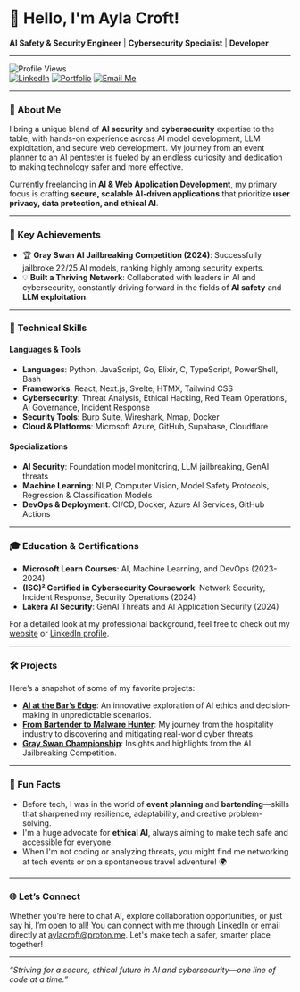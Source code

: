 # 👋 Hello, I'm Ayla Croft!

**AI Safety & Security Engineer** | **Cybersecurity Specialist** | **Developer**

---

![Profile Views](https://komarev.com/ghpvc/?username=HackTuah&color=blueviolet)  
[![LinkedIn](https://img.shields.io/badge/LinkedIn-AylaCroft-blue?logo=linkedin&style=flat-square)](https://www.linkedin.com/in/aylacroft/)
[![Portfolio](https://img.shields.io/badge/Portfolio-aylacroft.com-9cf?logo=web&style=flat-square)](https://aylacroft.com)
[![Email Me](https://img.shields.io/badge/Contact-aylacroft@proton.me-red?logo=gmail&style=flat-square)](mailto:aylacroft@gmail.com)

---

### 🧩 About Me

I bring a unique blend of **AI security** and **cybersecurity** expertise to the table, with hands-on experience across AI model development, LLM exploitation, and secure web development. My journey from an event planner to an AI pentester is fueled by an endless curiosity and dedication to making technology safer and more effective.

Currently freelancing in **AI & Web Application Development**, my primary focus is crafting **secure, scalable AI-driven applications** that prioritize **user privacy, data protection, and ethical AI**.

---

### 🌟 Key Achievements
- 🏆 **Gray Swan AI Jailbreaking Competition (2024)**: Successfully jailbroke 22/25 AI models, ranking highly among security experts.
- 💡 **Built a Thriving Network**: Collaborated with leaders in AI and cybersecurity, constantly driving forward in the fields of **AI safety** and **LLM exploitation**.

---

### 🔐 Technical Skills

#### **Languages & Tools**
- **Languages**: Python, JavaScript, Go, Elixir, C, TypeScript, PowerShell, Bash
- **Frameworks**: React, Next.js, Svelte, HTMX, Tailwind CSS
- **Cybersecurity**: Threat Analysis, Ethical Hacking, Red Team Operations, AI Governance, Incident Response
- **Security Tools**: Burp Suite, Wireshark, Nmap, Docker
- **Cloud & Platforms**: Microsoft Azure, GitHub, Supabase, Cloudflare

#### **Specializations**
- **AI Security**: Foundation model monitoring, LLM jailbreaking, GenAI threats
- **Machine Learning**: NLP, Computer Vision, Model Safety Protocols, Regression & Classification Models
- **DevOps & Deployment**: CI/CD, Docker, Azure AI Services, GitHub Actions

---

### 🎓 Education & Certifications

- **Microsoft Learn Courses**: AI, Machine Learning, and DevOps (2023-2024)
- **(ISC)² Certified in Cybersecurity Coursework**: Network Security, Incident Response, Security Operations (2024)
- **Lakera AI Security**: GenAI Threats and AI Application Security (2024)

For a detailed look at my professional background, feel free to check out my [website](https://aylacroft.com) or [LinkedIn profile](https://www.linkedin.com/in/aylacroft/).

---

### 🛠️ Projects

Here’s a snapshot of some of my favorite projects:

- **[AI at the Bar’s Edge](https://github.com/yourusername/ai-at-the-bars-edge)**: An innovative exploration of AI ethics and decision-making in unpredictable scenarios.
- **[From Bartender to Malware Hunter](https://github.com/yourusername/from-bartender-to-malware)**: My journey from the hospitality industry to discovering and mitigating real-world cyber threats.
- **[Gray Swan Championship](https://github.com/yourusername/gray-swan-championship)**: Insights and highlights from the AI Jailbreaking Competition.

---

### 🤔 Fun Facts

- Before tech, I was in the world of **event planning** and **bartending**—skills that sharpened my resilience, adaptability, and creative problem-solving.
- I'm a huge advocate for **ethical AI**, always aiming to make tech safe and accessible for everyone.
- When I'm not coding or analyzing threats, you might find me networking at tech events or on a spontaneous travel adventure! 🌍

---

### 🌐 Let’s Connect

Whether you’re here to chat AI, explore collaboration opportunities, or just say hi, I’m open to all! You can connect with me through LinkedIn or email directly at aylacroft@proton.me. Let's make tech a safer, smarter place together!

---

*“Striving for a secure, ethical future in AI and cybersecurity—one line of code at a time.”*
